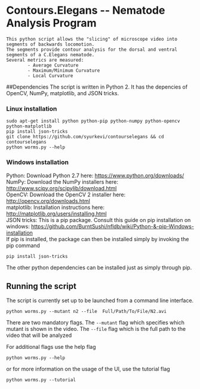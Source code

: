 # Contours.Elegans -- Nematode Analysis Program
    This python script allows the "slicing" of microscope video into segments of backwards locomotion.
    The segments provide contour analysis for the dorsal and ventral segments of a C.Elegans nematode.
    Several metrics are measured:
            - Average Curvature
            - Maximum/Minimum Curvature
            - Local Curvature

##Dependencies
The script is written in Python 2. It has the depencies of OpenCV, NumPy, matplotlib, and JSON tricks.
### Linux installation
```
sudo apt-get install python python-pip python-numpy python-opencv python-matplotlib
pip install json-tricks
git clone https://github.com/syurkevi/contourselegans && cd contourselegans
python worms.py --help
```
### Windows installation
Python: Download Python 2.7 here: https://www.python.org/downloads/  
NumPy: Download the NumPy installers here: http://www.scipy.org/scipylib/download.html  
OpenCV: Download the OpenCV 2 installer here: http://opencv.org/downloads.html  
matplotlib: Installation instructions here: http://matplotlib.org/users/installing.html  
JSON tricks: This is a pip package. Consult this guide on pip installation on windows:   https://github.com/BurntSushi/nfldb/wiki/Python-&-pip-Windows-installation  
If pip is installed, the package can then be installed simply by invoking the pip command   
```
pip install json-tricks
```
The other python dependencies can be installed just as simply through pip.


## Running the script
The script is currently set up to be launched from a command line interface. 
```
python worms.py --mutant n2 --file  Full/Path/To/File/N2.avi
```
There are two mandatory flags.
The `--mutant` flag which specifies which mutant is shown in the video.
The `--file` flag which is the full path to the video that will be analyzed

For additional flags use the help flag
```
python worms.py --help
```
or for more information on the usage of the UI, use the tutorial flag
```
python worms.py --tutorial
```


